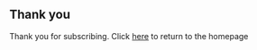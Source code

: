 ## Thank you

Thank you for subscribing. Click [here](https://thisdigitallife.github.io/ontwofeet/) to return to the homepage